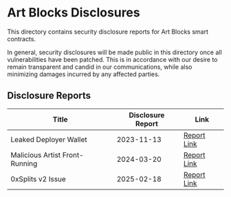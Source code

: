 # Art Blocks Disclosures

This directory contains security disclosure reports for Art Blocks smart contracts.

In general, security disclosures will be made public in this directory once all vulnerabilities have been patched. This is in accordance with our desire to remain transparent and candid in our communications, while also minimizing damages incurred by any affected parties.

## Disclosure Reports

| Title                          | Disclosure Report | Link                           |
| ------------------------------ | ----------------- | ------------------------------ |
| Leaked Deployer Wallet         | 2023-11-13        | [Report Link](./2023-11-13.md) |
| Malicious Artist Front-Running | 2024-03-20        | [Report Link](./2024-03-20.md) |
| 0xSplits v2 Issue              | 2025-02-18        | [Report Link](./2025-02-18.md) |
